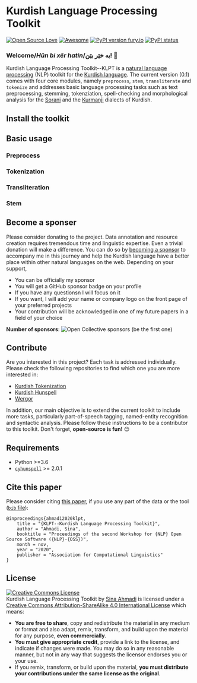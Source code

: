 # Kurdish Language Processing Toolkit
[![Open Source Love](https://badges.frapsoft.com/os/v1/open-source.svg?v=103)](https://github.com/ellerbrock/open-source-badges/) [![Awesome](https://awesome.re/badge.svg)](https://awesome.re) [![PyPI version fury.io](https://badge.fury.io/py/ansicolortags.svg)]() [![PyPI status](https://img.shields.io/pypi/status/ansicolortags.svg)](https://pypi.python.org/pypi/ansicolortags/) 


### Welcome/*Hûn bi xêr hatin*/بە خێر بێن! 🙂


Kurdish Language Processing Toolkit--KLPT is a [natural language processing](https://en.wikipedia.org/wiki/Natural_language_processing) (NLP) toolkit for the [Kurdish language](https://en.wikipedia.org/wiki/Kurdish_languages). The current version (0.1) comes with four core modules, namely `preprocess`, `stem`, `transliterate` and `tokenize` and addresses basic language processing tasks such as text preprocessing, stemming, tokenziation, spell-checking and morphological analysis for the [Sorani](https://en.wikipedia.org/wiki/Sorani) and the [Kurmanji](https://en.wikipedia.org/wiki/Kurmanji) dialects of Kurdish.

## Install the toolkit

## Basic usage

### Preprocess

### Tokenization

### Transliteration

### Stem


## Become a sponser

Please consider donating to the project. Data annotation and resource creation requires tremendous time and linguistic expertise. Even a trivial donation will make a difference. You can do so by [becoming a sponsor](https://github.com/sponsors/sinaahmadi) to accompany me in this journey and help the Kurdish language have a better place within other natural languages on the web. Depending on your support,

- You can be officially my sponsor
- You will get a GitHub sponsor badge on your profile
- If you have any questionsn I will focus on it
- If you want, I will add your name or company logo on the front page of your preferred projects
- Your contribution will be acknowledged in one of my future papers in a field of your choice

**Number of sponsors**: ![Open Collective sponsors](https://img.shields.io/opencollective/sponsors/s) (be the first one)



## Contribute
Are you interested in this project? Each task is addressed individually. Please check the following repositories to find which one you are more interested in:

- [Kurdish Tokenization](https://github.com/sinaahmadi/KurdishTokenization)
- [Kurdish Hunspell](https://github.com/sinaahmadi/KurdishHunspell)
- [Wergor](https://github.com/sinaahmadi/wergor)

In addition, our main objective is to extend the current toolkit to include more tasks, particularly part-of-speech tagging, named-entity recognition and syntactic analysis. Please follow these instructions to be a contributor to this toolkit. Don't forget, **open-source is fun!** 😊

## Requirements
- Python >=3.6
- [`cyhunspell`](https://pypi.org/project/cyhunspell/) >= 2.0.1

## Cite this paper
Please consider citing [this paper](https://sinaahmadi.github.io/docs/articles/ahmadi2020klpt.pdf), if you use any part of the data or the tool ([`bib` file](https://sinaahmadi.github.io/bibliography/ahmadi2020klpt.txt)):

	@inproceedings{ahmadi2020klpt,
	    title = "{KLPT--Kurdish Language Processing Toolkit}",
	    author = "Ahmadi, Sina",
	    booktitle = "Proceedings of the second Workshop for {NLP} Open Source Software ({NLP}-{OSS})",
	    month = nov,
	    year = "2020",
	    publisher = "Association for Computational Linguistics"
	}


## License 
<a rel="license" href="http://creativecommons.org/licenses/by-sa/4.0/"><img alt="Creative Commons License" style="border-width:0" src="https://i.creativecommons.org/l/by-sa/4.0/88x31.png" /></a><br /><span xmlns:dct="http://purl.org/dc/terms/" property="dct:title">Kurdish Language Processing Toolkit</span> by <a xmlns:cc="http://creativecommons.org/ns#" href="https://github.com/sinaahmadi/klpt" property="cc:attributionName" rel="cc:attributionURL">Sina Ahmadi</a> is licensed under a <a rel="license" href="http://creativecommons.org/licenses/by-sa/4.0/">Creative Commons Attribution-ShareAlike 4.0 International License</a> which means:

- **You are free to share**, copy and redistribute the material in any medium or format and also adapt, remix, transform, and build upon the material
for any purpose, **even commercially**. 
- **You must give appropriate credit**, provide a link to the license, and indicate if changes were made. You may do so in any reasonable manner, but not in any way that suggests the licensor endorses you or your use.
- If you remix, transform, or build upon the material, **you must distribute your contributions under the same license as the original**. 



